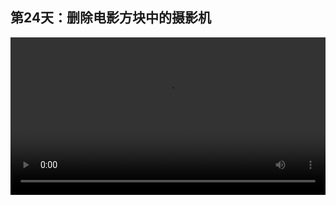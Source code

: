 ## 第24天：删除电影方块中的摄影机
 
 
 
<video width="100%" controls controlslist="nodownload nofullscreen noremoteplayback" disablePictureInPicture>
  <source src="https://api.keepwork.com/storage/v0/siteFiles/12028/raw#1586910468776session24.webm" type="video/webm">
  <source src="https://api.keepwork.com/storage/v0/siteFiles/12029/raw#1586910481778session24_small.mp4" type="video/mp4" />
   
  你的浏览器不支持播放
</video>
<style>
video::-webkit-media-controls-fullscreen-button { display: none; } 
</style>

### 字幕

我们创建一个电影方块。
我们看到，电影方块中默认会创建一个摄影机。
有时我们在播放电影的时候不希望使用摄影机，
此时我们可以将它删除。
这里有两种方式，
一种是按住**Shift+左键**单击摄影机，像这样。
还有一种方式，
是**右键单击**摄影机，然后选择**删除**。
我们添加一个演员，
再添加一段字幕。
我们播放一下。
我们看到，在电影播放的过程中，
我们还可以控制主角运动。
另外，我们还可以将多个电影方块像这样并联起来。
我们看到三个电影方块同时播放了，
它们都没有摄影机。

### 动手练习
你可以用电影方块做一些会走动的人物， 然后去掉摄影机。让你的世界看上去更生动。

### 查看相关作品
[永远的坐票: 项目ID: 159](https://keepwork.com/pbl/project/159)